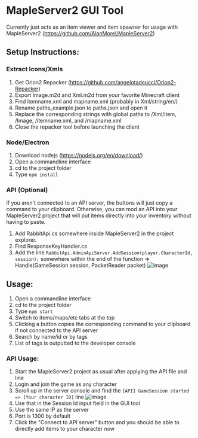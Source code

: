 # MapleServer2 GUI Tool

Currently just acts as an item viewer and item spawner for usage with MapleServer2 (https://github.com/AlanMorel/MapleServer2)

## Setup Instructions:

### Extract Icons/Xmls

1. Get Orion2 Repacker (https://github.com/angelotadeucci/Orion2-Repacker)
2. Export Image.m2d and Xml.m2d from your favorite Minecraft client
3. Find itemname.xml and mapname.xml (probably in Xml/string/en/)
4. Rename paths_example.json to paths.json and open it
5. Replace the corresponding strings with global paths to /Xml/item, /Image, /itemname.xml, and /mapname.xml
6. Close the repacker tool before launching the client

### Node/Electron

1. Download nodejs (https://nodejs.org/en/download/)
2. Open a commandline interface
3. cd to the project folder
4. Type `npm install`

### API (Optional)

If you aren't connected to an API server, the buttons will just copy a command to your clipboard.
Otherwise, you can mod an API into your MapleServer2 project that will put items directly into your inventory without having to paste.

1. Add RabbitApi.cs somewhere inside MapleServer2 in the project explorer.
2. Find ResponseKeyHandler.cs
3. Add the line `RabbitApi.AdminApiServer.AddSession(player.CharacterId, session);` somewhere within the end of the function => Handle(GameSession session, PacketReader packet)
   ![image](https://user-images.githubusercontent.com/53513566/136861651-1aa58f51-ea1b-43a1-9817-82b504f688b2.png)

## Usage:

1. Open a commandline interface
2. cd to the project folder
3. Type `npm start`
4. Switch to items/maps/etc tabs at the top
5. Clicking a button copies the corresponding command to your clipboard if not connected to the API server
6. Search by name/id or by tags
7. List of tags is outputted to the developer console

### API Usage:

1. Start the MapleServer2 project as usual after applying the API file and line
2. Login and join the game as any character
3. Scroll up in the server console and find the `[API] GameSession started => [Your character ID]` line
   ![image](https://user-images.githubusercontent.com/53513566/136862154-4a867b53-4c80-4fa8-88c3-fb702e68d6eb.png)
4. Use that in the Session Id input field in the GUI tool
5. Use the same IP as the server
6. Port is 1300 by default
7. Click the "Connect to API server" button and you should be able to directly add items to your character now

